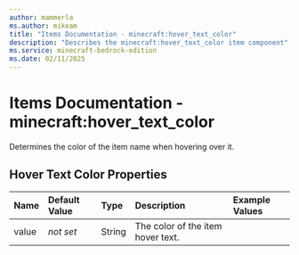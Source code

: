 ```yaml
---
author: mammerla
ms.author: mikeam
title: "Items Documentation - minecraft:hover_text_color"
description: "Describes the minecraft:hover_text_color item component"
ms.service: minecraft-bedrock-edition
ms.date: 02/11/2025 
---
```


# Items Documentation - minecraft:hover_text_color

Determines the color of the item name when hovering over it.


## Hover Text Color Properties

|Name       |Default Value |Type |Description |Example Values |
|:----------|:-------------|:----|:-----------|:------------- |
| value | *not set* | String | The color of the item hover text. |  | 